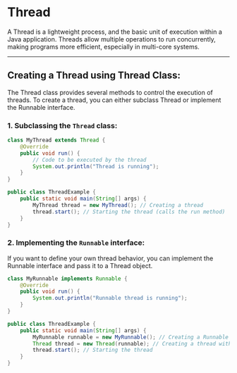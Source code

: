 # Thread
A Thread is a lightweight process, and the basic unit of execution within a Java application. Threads allow multiple operations to run concurrently, making programs more efficient, especially in multi-core systems.

----

## Creating a Thread using Thread Class:
The Thread class provides several methods to control the execution of threads. To create a thread, you can either subclass Thread or implement the Runnable interface.

### 1. Subclassing the `Thread` class:
```java
class MyThread extends Thread {
    @Override
    public void run() {
        // Code to be executed by the thread
        System.out.println("Thread is running");
    }
}

public class ThreadExample {
    public static void main(String[] args) {
        MyThread thread = new MyThread(); // Creating a thread
        thread.start(); // Starting the thread (calls the run method)
    }
}
```
### 2. Implementing the `Runnable` interface:
If you want to define your own thread behavior, you can implement the Runnable interface and pass it to a Thread object.
```java
class MyRunnable implements Runnable {
    @Override
    public void run() {
        System.out.println("Runnable thread is running");
    }
}

public class ThreadExample {
    public static void main(String[] args) {
        MyRunnable runnable = new MyRunnable(); // Creating a Runnable object
        Thread thread = new Thread(runnable); // Creating a thread with Runnable
        thread.start(); // Starting the thread
    }
}
```